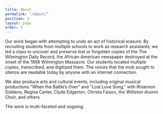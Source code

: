 ```yaml
---
title: About
permalink: "/about/"
position: 3
layout: page
order: 5
---
```


Our work began with attempting to undo an act of historical erasure. By recruiting students from multiple schools to work as research assistants, we led a class to uncover and preserve lost or forgotten copies of the The Wilmington Daily Record, the African-American newspaper destroyed at the onset of the 1898 Wilmington Massacre. Our students located multiple copies, transcribed, and digitized them. The voices that the mob sought to silence are readable today by anyone with an internet connection.

We also produce arts and cultural events, including original musical productions "When the Battle’s Over" and "Lost Love Song," with Rhiannon Giddens, Regina Carter, Clyde Edgerton, Christa Faison, the Williston Alumni Choir, and others.

The work is multi-faceted and ongoing.